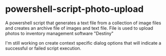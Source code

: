# powershell-script-photo-upload
A powershell script that generates a text file from a collection of image files and creates an archive file of images and text file. File is used to upload photos to inventory management software "Destiny"


I'm still working on create context specific dialog options that will indicate a successful or failed script execution.
